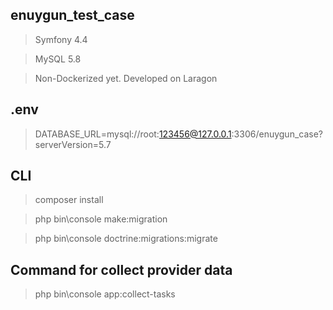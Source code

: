 ## enuygun_test_case
>Symfony 4.4

>MySQL 5.8

>Non-Dockerized yet. Developed on Laragon

## .env
>DATABASE_URL=mysql://root:123456@127.0.0.1:3306/enuygun_case?serverVersion=5.7

## CLI
>composer install

>php bin\console make:migration

>php bin\console doctrine:migrations:migrate


## Command for collect provider data
>php bin\console app:collect-tasks
